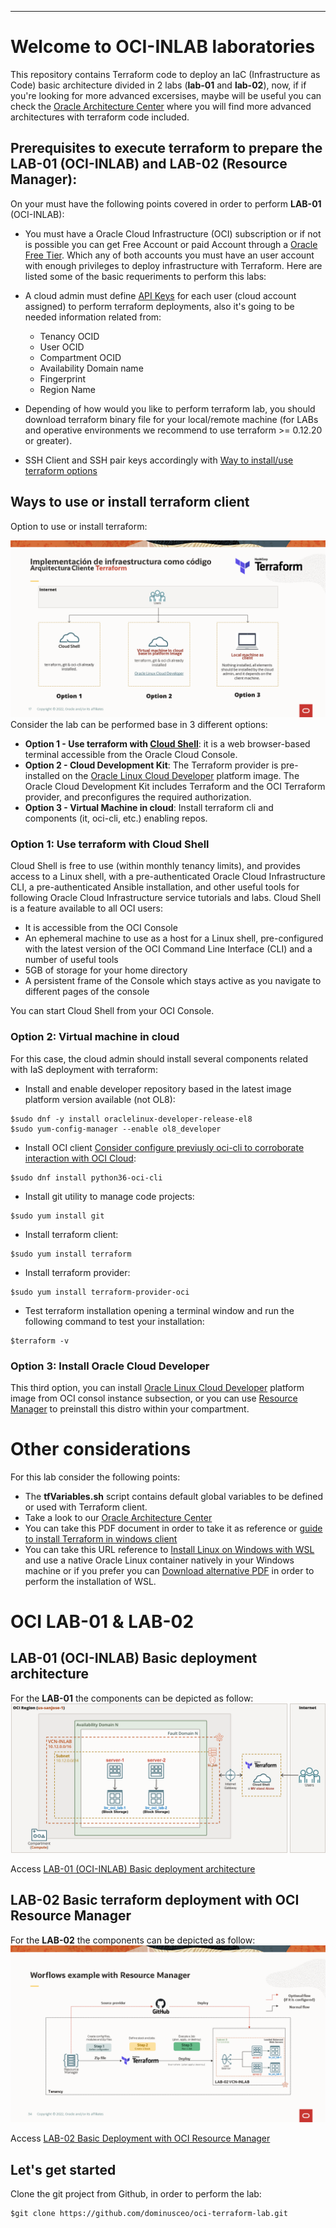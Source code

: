 ---
# Welcome to OCI-INLAB laboratories
This repository contains Terraform code to deploy an IaC (Infrastructure as Code) basic architecture divided in 2 labs (**lab-01** and **lab-02**), now, if if you're looking for more advanced excersises, maybe will be useful you
can check the [Oracle Architecture Center](https://docs.oracle.com/solutions/?q=terraform&cType=reference-architectures&sort=date-desc&lang=en) where you will find more advanced architectures with terraform code included.

## Prerequisites to execute terraform to prepare the LAB-01 (OCI-INLAB) and LAB-02 (Resource Manager):
On your must have the following points covered in order to perform **LAB-01** (OCI-INLAB):
* You must have a Oracle Cloud Infrastructure (OCI) subscription or if not is possible you can get Free Account or paid Account through a [Oracle Free Tier](https://www.oracle.com/cloud/free/). Which any of both accounts you must have an user account with enough privileges to deploy infrastructure with Terraform. 
Here are listed some of the basic requeriments to perform this labs:
 
* A cloud admin must define [API Keys](https://docs.oracle.com/en-us/iaas/Content/API/Concepts/apisigningkey.htm) for each user (cloud account assigned) to perform terraform deployments, also it's going to be needed information related from:
  - Tenancy OCID
  - User OCID
  - Compartment OCID
  - Availability Domain name
  - Fingerprint
  - Region Name
* Depending of how would you like to perform terraform lab, you should download terraform binary file for your local/remote machine (for LABs and operative environments we recommend to use terraform >= 0.12.20 or greater).
* SSH Client and SSH pair keys accordingly with [Way to install/use terraform options](#ways-to-use-install-or-install-terraform-client) 


## Ways to use or install terraform client
Option to use or install terraform:

![Image title](img/option-install.png)
Consider the lab can be performed base in 3 different options:
* **Option 1 - Use terraform with [Cloud Shell](https://docs.oracle.com/en-us/iaas/Content/API/Concepts/cloudshellintro.htm)**: it is a web browser-based terminal accessible from the Oracle Cloud Console. 
* **Option 2 - Cloud Development Kit**: The Terraform provider is pre-installed on the [Oracle Linux Cloud Developer](https://docs.oracle.com/en-us/iaas/oracle-linux/developer/index.htm) platform image. The Oracle Cloud Development Kit includes Terraform and the OCI Terraform provider, and preconfigures the required authorization.
* **Option 3 - Virtual Machine in cloud**: Install terraform cli and components (it, oci-cli, etc.) enabling repos.

### Option 1: Use terraform with Cloud Shell 
Cloud Shell is free to use (within monthly tenancy limits), and provides access to a Linux shell, with a pre-authenticated Oracle Cloud Infrastructure CLI, a pre-authenticated Ansible installation, and other useful tools for following Oracle Cloud Infrastructure service tutorials and labs. Cloud Shell is a feature available to all OCI users:
- It is accessible from the OCI Console
- An ephemeral machine to use as a host for a Linux shell, pre-configured with the latest version of the OCI Command Line Interface (CLI) and a number of useful tools
- 5GB of storage for your home directory
- A persistent frame of the Console which stays active as you navigate to different pages of the console

You can start Cloud Shell from your OCI Console.
 
### Option 2: Virtual machine in cloud
For this case, the cloud admin should install several components related with IaS deployment with terraform:

* Install and enable developer repository based in the latest image platform version available (not OL8):
```
$sudo dnf -y install oraclelinux-developer-release-el8
$sudo yum-config-manager --enable ol8_developer
```

* Install OCI client [Consider configure previusly oci-cli to corroborate interaction with OCI Cloud](https://docs.oracle.com/en-us/iaas/Content/API/Concepts/cliconcepts.htm):
```
$sudo dnf install python36-oci-cli
```

* Install git utility to manage code projects:
```
$sudo yum install git
```
* Install terraform client:
```
$sudo yum install terraform
```

* Install terraform provider:
```
$sudo yum install terraform-provider-oci
```
* Test terraform installation opening a terminal window and run the following command to test your installation:
```
$terraform -v
```

### Option 3: Install Oracle Cloud Developer
This third option, you can install [Oracle Linux Cloud Developer](https://docs.oracle.com/en-us/iaas/oracle-linux/developer/index.htm) platform image from OCI consol instance subsection, or you can use [Resource Manager](https://docs.oracle.com/en-us/iaas/Content/ResourceManager/Tasks/devtools.htm) to preinstall this distro within your compartment. 


# Other considerations
For this lab consider the following points:
- The **tfVariables.sh** script contains default global variables to be defined or used with Terraform client.
- Take a look to our [Oracle Architecture Center](https://docs.oracle.com/solutions/?q=terraform&cType=reference-architectures&sort=date-desc&lang=en)
- You can take this PDF document in order to take it as reference or [guide to install Terraform in windows client](choco_install-terraform.pdf)
- You can take this URL reference to [Install Linux on Windows with WSL](https://learn.microsoft.com/en-us/windows/wsl/install) and use a native Oracle Linux container natively in your Windows machine or if you prefer you can [Download alternative PDF](wsl-windows-installation.pdf) in order to perform the installation of WSL.

# OCI LAB-01 & LAB-02
## LAB-01 (OCI-INLAB) Basic deployment architecture
For the **LAB-01** the components can be depicted as follow:
![Image title](img/OCI-INLAB-01.png)

Access [LAB-01 (OCI-INLAB) Basic deployment architecture](https://github.com/dominusceo/oci-terraform-lab/tree/main/lab-01)

## LAB-02 Basic terraform deployment with OCI Resource Manager
For the **LAB-02** the components can be depicted as follow:
![Image title](img/OCI-INLAB-02.png)

Access [LAB-02 Basic Deployment with OCI Resource Manager](https://github.com/dominusceo/oci-terraform-lab/tree/main/lab-02)

## Let's get started
Clone the git project from Github, in order to perform the lab:
```
$git clone https://github.com/dominusceo/oci-terraform-lab.git
```
